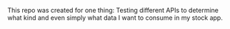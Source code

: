 This repo was created for one thing: Testing different APIs to determine what kind and even simply what data I want to consume in my stock app. 
